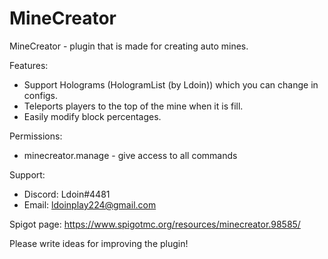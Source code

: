 # MineCreator
MineCreator - plugin that is made for creating auto mines.

Features:
- Support Holograms (HologramList (by Ldoin)) which you can change in configs.
- Teleports players to the top of the mine when it is fill.
- Easily modify block percentages.

Permissions:
- minecreator.manage - give access to all commands

Support:
- Discord: Ldoin#4481
- Email: ldoinplay224@gmail.com

Spigot page: https://www.spigotmc.org/resources/minecreator.98585/

Please write ideas for improving the plugin!
